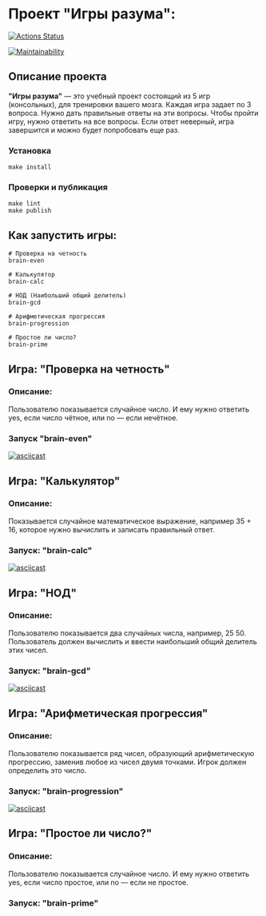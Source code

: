 # Проект "Игры разума":

[![Actions Status](https://github.com/krsnv/frontend-project-44/workflows/hexlet-check/badge.svg)](https://github.com/krsnv/frontend-project-44/actions)

[![Maintainability](https://api.codeclimate.com/v1/badges/5cdc3b6a7ae474198618/maintainability)](https://codeclimate.com/github/krsnv/frontend-project-44/maintainability)

## Описание проекта

__"Игры разума"__ — это учебный проект состоящий из 5 игр (консольных), для тренировки
вашего мозга. Каждая игра задает по 3 вопроса. Нужно дать правильные ответы на эти
вопросы. Чтобы пройти игру, нужно ответить на все вопросы. Если ответ неверный, игра
завершится и можно будет попробовать еще раз.

### Установка

```
make install
```

### Проверки и публикация

```
make lint
make publish
```

## Как запустить игры:

```
# Проверка на четность
brain-even

# Калькулятор
brain-calc

# НОД (Наибольший общий делитель)
brain-gcd

# Арифметическая прогрессия
brain-progression

# Простое ли число?
brain-prime

```

## Игра: "Проверка на четность"

### Описание:

Пользователю показывается случайное число. И ему нужно ответить yes, если число чётное,
или no — если нечётное.

### Запуск "brain-even"

[![asciicast](https://asciinema.org/a/UVVasde9mOTTGeEcrsMWQct0V.svg)](https://asciinema.org/a/UVVasde9mOTTGeEcrsMWQct0V)

## Игра: "Калькулятор"

### Описание:

Показывается случайное математическое выражение, например 35 + 16, которое нужно
вычислить и записать правильный ответ.

### Запуск: "brain-calc"

[![asciicast](https://asciinema.org/a/hOX56L3QNYT3iMHXBki6cGj1f.svg)](https://asciinema.org/a/hOX56L3QNYT3iMHXBki6cGj1f)

## Игра: "НОД"

### Описание:

Пользователю показывается два случайных числа, например, 25 50.
Пользователь должен вычислить и ввести наибольший общий делитель этих чисел.

### Запуск: "brain-gcd"

[![asciicast](https://asciinema.org/a/NmoKllM7l9Jr7W1Q39wfT7ets.svg)](https://asciinema.org/a/NmoKllM7l9Jr7W1Q39wfT7ets)

## Игра: "Арифметическая прогрессия"

### Описание:

Пользователю показывается ряд чисел, образующий арифметическую прогрессию, заменив
любое из чисел двумя точками. Игрок должен определить это число.

### Запуск: "brain-progression"

[![asciicast](https://asciinema.org/a/ACVA6fa1i65pgWxbnxci9gu4d.svg)](https://asciinema.org/a/ACVA6fa1i65pgWxbnxci9gu4d)

## Игра: "Простое ли число?"

### Описание:

Пользователю показывается случайное число. И ему нужно ответить yes, если число 
простое, или no — если не простое.

### Запуск: "brain-prime"

